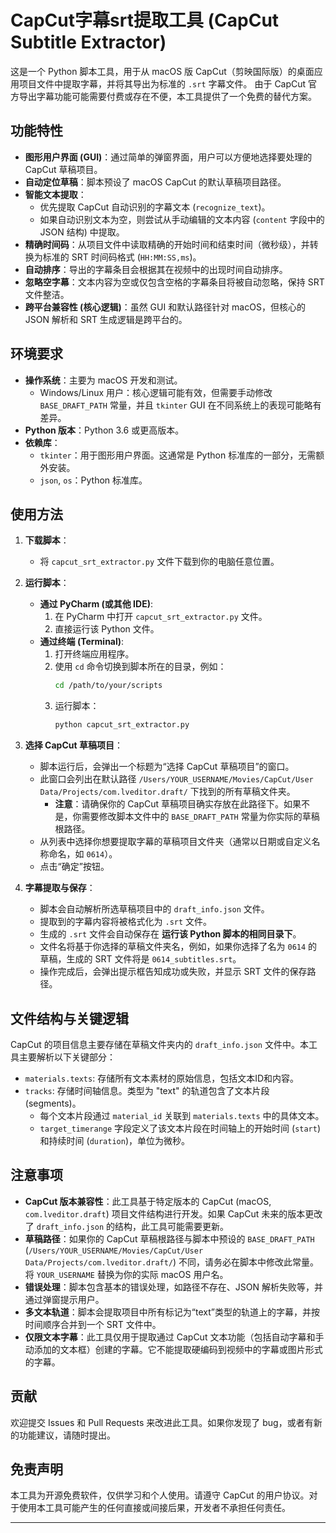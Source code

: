 # CapCut字幕srt提取工具 (CapCut Subtitle Extractor)

这是一个 Python 脚本工具，用于从 macOS 版 CapCut（剪映国际版）的桌面应用项目文件中提取字幕，并将其导出为标准的 `.srt` 字幕文件。
由于 CapCut 官方导出字幕功能可能需要付费或存在不便，本工具提供了一个免费的替代方案。

## 功能特性

*   **图形用户界面 (GUI)**：通过简单的弹窗界面，用户可以方便地选择要处理的 CapCut 草稿项目。
*   **自动定位草稿**：脚本预设了 macOS CapCut 的默认草稿项目路径。
*   **智能文本提取**：
    *   优先提取 CapCut 自动识别的字幕文本 (`recognize_text`)。
    *   如果自动识别文本为空，则尝试从手动编辑的文本内容 (`content` 字段中的 JSON 结构) 中提取。
*   **精确时间码**：从项目文件中读取精确的开始时间和结束时间（微秒级），并转换为标准的 SRT 时间码格式 (`HH:MM:SS,ms`)。
*   **自动排序**：导出的字幕条目会根据其在视频中的出现时间自动排序。
*   **忽略空字幕**：文本内容为空或仅包含空格的字幕条目将被自动忽略，保持 SRT 文件整洁。
*   **跨平台兼容性 (核心逻辑)**：虽然 GUI 和默认路径针对 macOS，但核心的 JSON 解析和 SRT 生成逻辑是跨平台的。

## 环境要求

*   **操作系统**：主要为 macOS 开发和测试。
    *   Windows/Linux 用户：核心逻辑可能有效，但需要手动修改 `BASE_DRAFT_PATH` 常量，并且 `tkinter` GUI 在不同系统上的表现可能略有差异。
*   **Python 版本**：Python 3.6 或更高版本。
*   **依赖库**：
    *   `tkinter`：用于图形用户界面。这通常是 Python 标准库的一部分，无需额外安装。
    *   `json`, `os`：Python 标准库。

## 使用方法

1.  **下载脚本**：
    *   将 `capcut_srt_extractor.py` 文件下载到你的电脑任意位置。

2.  **运行脚本**：
    *   **通过 PyCharm (或其他 IDE)**:
        1.  在 PyCharm 中打开 `capcut_srt_extractor.py` 文件。
        2.  直接运行该 Python 文件。
    *   **通过终端 (Terminal)**:
        1.  打开终端应用程序。
        2.  使用 `cd` 命令切换到脚本所在的目录，例如：
            ```bash
            cd /path/to/your/scripts
            ```
        3.  运行脚本：
            ```bash
            python capcut_srt_extractor.py
            ```

3.  **选择 CapCut 草稿项目**：
    *   脚本运行后，会弹出一个标题为“选择 CapCut 草稿项目”的窗口。
    *   此窗口会列出在默认路径 `/Users/YOUR_USERNAME/Movies/CapCut/User Data/Projects/com.lveditor.draft/` 下找到的所有草稿文件夹。
        *   **注意**：请确保你的 CapCut 草稿项目确实存放在此路径下。如果不是，你需要修改脚本文件中的 `BASE_DRAFT_PATH` 常量为你实际的草稿根路径。
    *   从列表中选择你想要提取字幕的草稿项目文件夹（通常以日期或自定义名称命名，如 `0614`）。
    *   点击“确定”按钮。

4.  **字幕提取与保存**：
    *   脚本会自动解析所选草稿项目中的 `draft_info.json` 文件。
    *   提取到的字幕内容将被格式化为 `.srt` 文件。
    *   生成的 `.srt` 文件会自动保存在 **运行该 Python 脚本的相同目录下**。
    *   文件名将基于你选择的草稿文件夹名，例如，如果你选择了名为 `0614` 的草稿，生成的 SRT 文件将是 `0614_subtitles.srt`。
    *   操作完成后，会弹出提示框告知成功或失败，并显示 SRT 文件的保存路径。

## 文件结构与关键逻辑

CapCut 的项目信息主要存储在草稿文件夹内的 `draft_info.json` 文件中。本工具主要解析以下关键部分：

*   `materials.texts`: 存储所有文本素材的原始信息，包括文本ID和内容。
*   `tracks`: 存储时间轴信息。类型为 "text" 的轨道包含了文本片段 (segments)。
    *   每个文本片段通过 `material_id` 关联到 `materials.texts` 中的具体文本。
    *   `target_timerange` 字段定义了该文本片段在时间轴上的开始时间 (`start`) 和持续时间 (`duration`)，单位为微秒。

## 注意事项

*   **CapCut 版本兼容性**：此工具基于特定版本的 CapCut (macOS, `com.lveditor.draft`) 项目文件结构进行开发。如果 CapCut 未来的版本更改了 `draft_info.json` 的结构，此工具可能需要更新。
*   **草稿路径**：如果你的 CapCut 草稿根路径与脚本中预设的 `BASE_DRAFT_PATH` (`/Users/YOUR_USERNAME/Movies/CapCut/User Data/Projects/com.lveditor.draft/`) 不同，请务必在脚本中修改此常量。将 `YOUR_USERNAME` 替换为你的实际 macOS 用户名。
*   **错误处理**：脚本包含基本的错误处理，如路径不存在、JSON 解析失败等，并通过弹窗提示用户。
*   **多文本轨道**：脚本会提取项目中所有标记为“text”类型的轨道上的字幕，并按时间顺序合并到一个 SRT 文件中。
*   **仅限文本字幕**：此工具仅用于提取通过 CapCut 文本功能（包括自动字幕和手动添加的文本框）创建的字幕。它不能提取硬编码到视频中的字幕或图片形式的字幕。

## 贡献

欢迎提交 Issues 和 Pull Requests 来改进此工具。如果你发现了 bug，或者有新的功能建议，请随时提出。

## 免责声明

本工具为开源免费软件，仅供学习和个人使用。请遵守 CapCut 的用户协议。对于使用本工具可能产生的任何直接或间接后果，开发者不承担任何责任。

---
